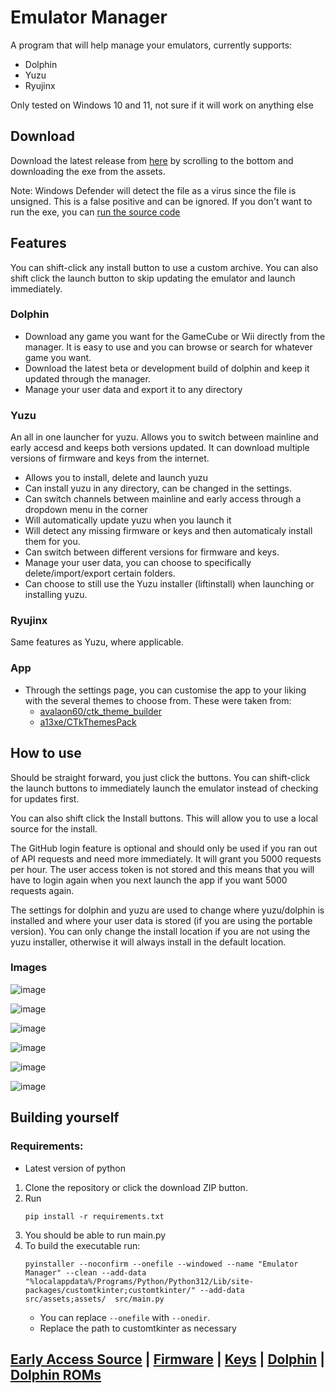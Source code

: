 # Emulator Manager



A program that will help manage your emulators, currently supports: 

 - Dolphin
 - Yuzu
 - Ryujinx

Only tested on Windows 10 and 11, not sure if it will work on anything else

## Download 

Download the latest release from [here](https://github.com/Viren070/Emulator-Manager/releases/latest) by scrolling to the bottom and downloading the exe from the assets. 

Note: Windows Defender will detect the file as a virus since the file is unsigned. This is a false positive and can be ignored. If you don't want to run the exe, you can [run the source code](https://github.com/Viren070/Emulator-Manager/tree/main#building-yourself)

## Features

You can shift-click any install button to use a custom archive. You can also shift click the launch button to skip updating the emulator and launch immediately. 

### Dolphin 

- Download any game you want for the GameCube or Wii directly from the manager. It is easy to use and you can browse or search for whatever game you want. 
- Download the latest beta or development build of dolphin and keep it updated through the manager.
- Manage your user data and export it to any directory


### Yuzu 

An all in one launcher for yuzu. Allows you to switch between mainline and early accesd and keeps both versions updated. It can download multiple versions of firmware and keys from the internet. 

- Allows you to install, delete and launch yuzu
- Can install yuzu in any directory, can be changed in the settings.
- Can switch channels between mainline and early access through a dropdown menu in the corner
- Will automatically update yuzu when you launch it
- Will detect any missing firmware or keys and then automaticaly install them for you.
- Can switch between different versions for firmware and keys.
- Manage your user data, you can choose to specifically delete/import/export certain folders.
- Can choose to still use the Yuzu installer (liftinstall) when launching or installing yuzu.

### Ryujinx 

Same features as Yuzu, where applicable.

### App

- Through the settings page, you can customise the app to your liking with the several themes to choose from. These were taken from:
  - [avalaon60/ctk_theme_builder](https://github.com/avalon60/ctk_theme_builder/tree/develop/user_themes)
  - [a13xe/CTkThemesPack](https://github.com/a13xe/CTkThemesPack)

## How to use

Should be straight forward, you just click the buttons. You can shift-click the launch buttons to immediately launch the emulator instead of checking for updates first. 

You can also shift click the Install buttons.  This will allow you to use a local source for the install.

The GitHub login feature is optional and should only be used if you ran out of API requests and need more immediately. It will grant you 5000 requests per hour. The user access token is not stored and this means that you will have to login again when you next launch the app if you want 5000 requests again.

The settings for dolphin and yuzu are used to change where yuzu/dolphin is installed and where your user data is stored (if you are using the portable version). You can only change the install location if you are not using the yuzu installer, otherwise it will always install in the default location. 

### Images
![image](https://github.com/Viren070/Emulator-Manager/assets/71220264/b48d7b97-a4dd-45ae-b9a6-17cf8e65adfb)


![image](https://github.com/Viren070/Emulator-Manager/assets/71220264/a0637a78-7307-4476-aa11-d2dd83882e94)

![image](https://github.com/Viren070/Emulator-Manager/assets/71220264/ee2c7d8b-08b1-4407-96bf-cd8143f05d06)


![image](https://github.com/Viren070/Emulator-Manager/assets/71220264/2b86392c-7694-42f8-b6e7-4a9610f74256)

![image](https://github.com/Viren070/Emulator-Manager/assets/71220264/da785edf-9cb9-40c1-89f0-6af895f7ad53)

![image](https://github.com/Viren070/Emulator-Manager/assets/71220264/81e77b74-2032-4cea-9aaf-e8554456b671)

## Building yourself 

### Requirements:
 - Latest version of python

1. Clone the repository or click the download ZIP button. 
2. Run
   ```
   pip install -r requirements.txt
   ```
3. You should be able to run main.py
4. To build the executable run:
   ```
   pyinstaller --noconfirm --onefile --windowed --name "Emulator Manager" --clean --add-data "%localappdata%/Programs/Python/Python312/Lib/site-packages/customtkinter;customtkinter/" --add-data src/assets;assets/  src/main.py
   ```
   - You can replace `--onefile` with `--onedir`.
   - Replace the path to customtkinter as necessary
   




## [Early Access Source](https://github.com/pineappleEA/pineapple-src) | [Firmware](https://archive.org/download/nintendo-switch-global-firmwares) | [Keys](https://github.com/Viren070/SwitchFirmwareKeysInstaller/tree/main/Keys)  | [Dolphin](https://github.com/Viren070/dolphin-beta-downloads) | [Dolphin ROMs](https://myrient.erista.me/)





